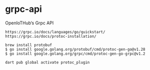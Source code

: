 # grpc-api
OpenIoTHub‘s Grpc API

```
https://grpc.io/docs/languages/go/quickstart/
https://grpc.io/docs/protoc-installation/
```

```shell
brew install protobuf
$ go install google.golang.org/protobuf/cmd/protoc-gen-go@v1.28
$ go install google.golang.org/grpc/cmd/protoc-gen-go-grpc@v1.2
```

```shell
dart pub global activate protoc_plugin
```